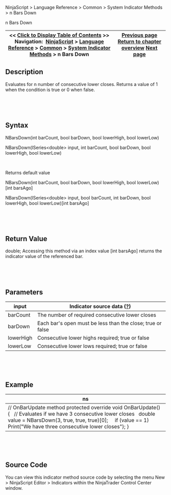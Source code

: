 ﻿


NinjaScript \> Language Reference \> Common \> System Indicator Methods \> n Bars Down






















n Bars Down







| \<\< [Click to Display Table of Contents](n_bars_down.md) \>\> **Navigation:**     [NinjaScript](ninjascript.md) \> [Language Reference](language_reference_wip.md) \> [Common](common.md) \> [System Indicator Methods](indicators.md) \> n Bars Down | [Previous page](net_change_display.md) [Return to chapter overview](indicators.md) [Next page](n_bars_up.md) |
| --- | --- |











## Description


Evaluates for n number of consecutive lower closes. Returns a value of 1 when the condition is true or 0 when false.


 


 


## Syntax


NBarsDown(int barCount, bool barDown, bool lowerHigh, bool lowerLow)  

NBarsDown(ISeries\<double\> input, int barCount, bool barDown, bool lowerHigh, bool lowerLow)


 


Returns default value  

NBarsDown(int barCount, bool barDown, bool lowerHigh, bool lowerLow)\[int barsAgo]  

NBarsDown(ISeries\<double\> input, bool barCount, int barDown, bool lowerHigh, bool lowerLow)\[int barsAgo]


 


 


## Return Value


double; Accessing this method via an index value \[int barsAgo] returns the indicator value of the referenced bar.


 


 


## Parameters




| input | Indicator source data ([?](valid_input_data_for_indicator.md)) |
| --- | --- |
| barCount | The number of required consecutive lower closes |
| barDown | Each bar's open must be less than the close; true or false |
| lowerHigh | Consecutive lower highs required; true or false |
| lowerLow | Consecutive lower lows required; true or false |



 


 


## Example




| ns |
| --- |
| // OnBarUpdate method protected override void OnBarUpdate() {    // Evaluates if we have 3 consecutive lower closes    double value \= NBarsDown(3, true, true, true)\[0];      if (value \=\= 1)        Print("We have three consecutive lower closes"); } |



 


 


## Source Code


You can view this indicator method source code by selecting the menu New \> NinjaScript Editor \> Indicators within the NinjaTrader Control Center window.








